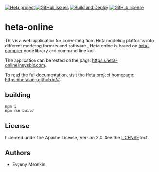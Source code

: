 [![Heta project](https://img.shields.io/badge/%CD%B1-Heta_project-blue)](https://hetalang.github.io/)
[![GitHub issues](https://img.shields.io/github/issues/hetalang/heta-online.svg)](https://GitHub.com/hetalang/heta-online/issues/)
[![Build and Deploy](https://github.com/hetalang/heta-online/actions/workflows/nodejs.yml/badge.svg)](https://github.com/hetalang/heta-online/actions/workflows/nodejs.yml)
[![GitHub license](https://img.shields.io/github/license/hetalang/heta-online.svg)](https://github.com/hetalang/heta-online/blob/master/LICENSE)

# heta-online

This is a web application for converting from Heta modeling platforms into different modeling formats and software._
Heta online is based on [heta-compiler](https://github.com/hetalang/heta-compiler) node library and command line tool.

The application can be tested on the page: <https://heta-online.insysbio.com>.

To read the full documentation, visit the Heta project homepage: <https://hetalang.github.io/#>.

## building

```bash
npm i
npm run build
```

## License

Licensed under the Apache License, Version 2.0. See the [LICENSE](./LICENSE) text.

## Authors

- Evgeny Metelkin
